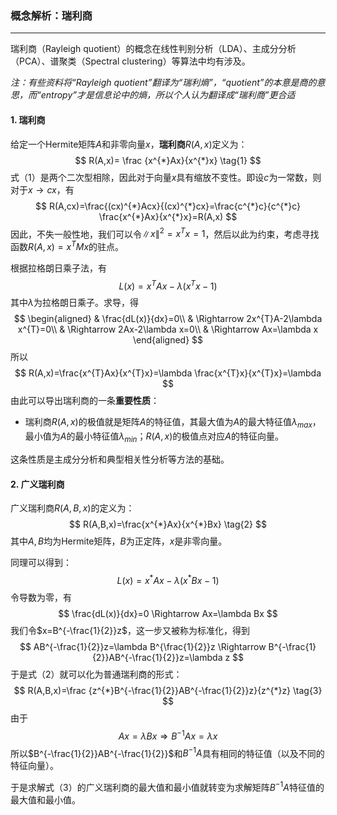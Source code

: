 ### 概念解析：瑞利商

------

瑞利商（Rayleigh quotient）的概念在线性判别分析（LDA）、主成分分析（PCA）、谱聚类（Spectral clustering）等算法中均有涉及。

*注：有些资料将“Rayleigh quotient”翻译为“瑞利熵”，“quotient”的本意是商的意思，而“entropy”才是信息论中的熵，所以个人认为翻译成“瑞利商”更合适*

#### 1. 瑞利商

给定一个Hermite矩阵$A$和非零向量$x$，**瑞利商**$R(A,x)$定义为：
$$
R(A,x)= \frac {x^{*}Ax}{x^{*}x} \tag{1}
$$
式（1）是两个二次型相除，因此对于向量$x$具有缩放不变性。即设$c$为一常数，则对于$x \longrightarrow cx$，有
$$
R(A,cx)=\frac{(cx)^{*}Acx}{(cx)^{*}cx}=\frac{c^{*}c}{c^{*}c} \frac{x^{*}Ax}{x^{*}x}=R(A,x)
$$
因此，不失一般性地，我们可以令$\|x\|^2=x^Tx=1$，然后以此为约束，考虑寻找函数$R(A,x)=x^{T}Mx​$的驻点。

根据拉格朗日乘子法，有
$$
L(x)=x^{T}Ax-\lambda(x^{T}x-1)
$$
其中$\lambda$为拉格朗日乘子。求导，得
$$
\begin{aligned}
& \frac{dL(x)}{dx}=0\\
& \Rightarrow 2x^{T}A-2\lambda x^{T}=0\\
& \Rightarrow 2Ax-2\lambda x=0\\
& \Rightarrow Ax=\lambda x
\end{aligned}
$$
所以
$$
R(A,x)=\frac{x^{T}Ax}{x^{T}x}=\lambda \frac{x^{T}x}{x^{T}x}=\lambda
$$
由此可以导出瑞利商的一条**重要性质**：

* 瑞利商$R(A,x)$的极值就是矩阵$A$的特征值，其最大值为$A$的最大特征值$\lambda_{max}$，最小值为$A$的最小特征值$\lambda_{min}$；$R(A,x)$的极值点对应$A$的特征向量。

这条性质是主成分分析和典型相关性分析等方法的基础。

#### 2. 广义瑞利商

广义瑞利商$R(A,B,x)$的定义为：
$$
R(A,B,x)=\frac{x^{*}Ax}{x^{*}Bx} \tag{2}
$$
其中$A,B$均为Hermite矩阵，$B$为正定阵，$x$是非零向量。

同理可以得到：
$$
L(x)=x^{*}Ax-\lambda (x^{*}Bx-1)
$$
令导数为零，有
$$
\frac{dL(x)}{dx}=0 \Rightarrow Ax=\lambda Bx
$$
我们令$x=B^{-\frac{1}{2}}z$，这一步又被称为标准化，得到
$$
AB^{-\frac{1}{2}}z=\lambda B^{\frac{1}{2}}z \Rightarrow B^{-\frac{1}{2}}AB^{-\frac{1}{2}}z=\lambda z
$$
于是式（2）就可以化为普通瑞利商的形式：
$$
R(A,B,x)=\frac {z^{*}B^{-\frac{1}{2}}AB^{-\frac{1}{2}}z}{z^{*}z} \tag{3}
$$
由于
$$
Ax=\lambda Bx \Rightarrow B^{-1}Ax=\lambda x
$$
所以$B^{-\frac{1}{2}}AB^{-\frac{1}{2}}$和$B^{-1}A$具有相同的特征值（以及不同的特征向量）。

于是求解式（3）的广义瑞利商的最大值和最小值就转变为求解矩阵$B^{-1}A$特征值的最大值和最小值。